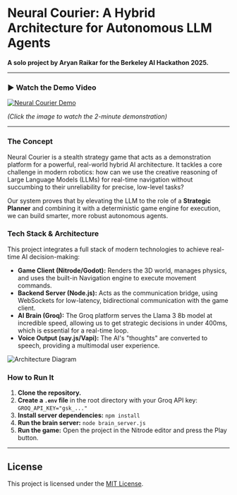 # Neural Courier: A Hybrid Architecture for Autonomous LLM Agents

**A solo project by Aryan Raikar for the Berkeley AI Hackathon 2025.**

---

### ► Watch the Demo Video

[![Neural Courier Demo](https://img.youtube.com/vi/YOUTUBE_VIDEO_ID/0.jpg)](https://www.youtube.com/watch?v=YOUTUBE_VIDEO_ID)

*(Click the image to watch the 2-minute demonstration)*

---

### The Concept

Neural Courier is a stealth strategy game that acts as a demonstration platform for a powerful, real-world hybrid AI architecture. It tackles a core challenge in modern robotics: how can we use the creative reasoning of Large Language Models (LLMs) for real-time navigation without succumbing to their unreliability for precise, low-level tasks?

Our system proves that by elevating the LLM to the role of a **Strategic Planner** and combining it with a deterministic game engine for execution, we can build smarter, more robust autonomous agents.

### Tech Stack & Architecture

This project integrates a full stack of modern technologies to achieve real-time AI decision-making:

* **Game Client (Nitrode/Godot):** Renders the 3D world, manages physics, and uses the built-in Navigation engine to execute movement commands.
* **Backend Server (Node.js):** Acts as the communication bridge, using WebSockets for low-latency, bidirectional communication with the game client.
* **AI Brain (Groq):** The Groq platform serves the Llama 3 8b model at incredible speed, allowing us to get strategic decisions in under 400ms, which is essential for a real-time loop.
* **Voice Output (say.js/Vapi):** The AI's "thoughts" are converted to speech, providing a multimodal user experience.

![Architecture Diagram](URL_to_an_architecture_diagram_image_if_you_make_one.png)

### How to Run It

1.  **Clone the repository.**
2.  **Create a `.env` file** in the root directory with your Groq API key:
    `GROQ_API_KEY="gsk_..."`
3.  **Install server dependencies:**
    `npm install`
4.  **Run the brain server:**
    `node brain_server.js`
5.  **Run the game:**
    Open the project in the Nitrode editor and press the Play button.

---

## License

This project is licensed under the [MIT License](LICENSE).
